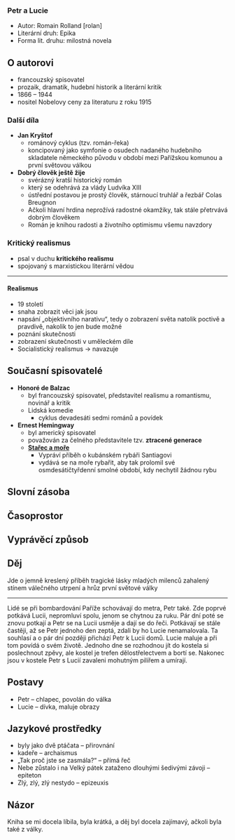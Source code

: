 ### Petr a Lucie

- Autor: Romain Rolland [rolan]
- Literární druh: Epika
- Forma lit. druhu: milostná novela

## O autorovi

- francouzský spisovatel
- prozaik, dramatik, hudební historik a literární kritik
- 1866 – 1944
- nositel Nobelovy ceny za literaturu z roku 1915

### Další díla

- **Jan Kryštof**
  - románový cyklus (tzv. román-řeka)
  - koncipovaný jako symfonie o osudech nadaného hudebního skladatele německého původu v období mezi Pařížskou komunou a první světovou válkou
- **Dobrý člověk ještě žije**
  - svérázný kratší historický román
  - který se odehrává za vlády Ludvíka XIII
  - ústřední postavou je prostý člověk, stárnoucí truhlář a řezbář Colas Breugnon
  - Ačkoli hlavní hrdina neprožívá radostné okamžiky, tak stále přetrvává dobrým člověkem
  - Román je knihou radosti a životního optimismu všemu navzdory

### Kritický realismus

- psal v duchu **kritického realismu**
- spojovaný s marxistickou literární vědou
<hr/>

#### Realismus

- 19 století
- snaha zobrazit věci jak jsou
- napsání „objektivního narativu“, tedy o zobrazení světa natolik poctivě a pravdivě, nakolik to jen bude možné
- poznání skutečnosti
- zobrazení skutečnosti v uměleckém díle
- Socialistický realismus -> navazuje

## Současní spisovatelé

- **Honoré de Balzac**
  - byl francouzský spisovatel, představitel realismu a romantismu, novinář a kritik
  - Lidská komedie
    - cyklus devadesáti sedmi románů a povídek
- **Ernest Hemingway**
  - byl americký spisovatel
  - považován za čelného představitele tzv. **ztracené generace**
  - **[Stařec a moře](./Starec_a_more.md)**
    - Vypráví příběh o kubánském rybáři Santiagovi
    - vydává se na moře rybařit, aby tak prolomil své osmdesátičtyřdenní smolné období, kdy nechytil žádnou rybu

## Slovní zásoba

## Časoprostor

## Vyprávěcí způsob

## Děj

Jde o jemně kreslený příběh tragické lásky mladých milenců zahalený stínem válečného utrpení a hrůz první světové války

<hr/>

Lidé se při bombardování Paříže schovávají do metra, Petr také. Zde poprvé potkává Lucii, nepromluví spolu, jenom se chytnou za ruku. Pár dní poté se znovu potkají a Petr se na Lucii usměje a dají se do řeči. Potkávají se stále častěji, až se Petr jednoho den zeptá, zdali by ho Lucie nenamalovala. Ta souhlasí a o pár dní později přichází Petr k Lucii domů. Lucie maluje a při tom povídá o svém životě. Jednoho dne se rozhodnou jít do kostela si poslechnout zpěvy, ale kostel je trefen dělostřelectvem a bortí se. Nakonec jsou v kostele Petr s Lucií zavaleni mohutným pilířem a umírají.

## Postavy

- Petr – chlapec, povolán do válka
- Lucie – dívka, maluje obrazy

## Jazykové prostředky

- byly jako dvě ptáčata – přirovnání
- kadeře – archaismus
- „Tak proč jste se zasmála?“ – přímá řeč
- Nebe zůstalo i na Velký pátek zataženo dlouhými šedivými závoji – epiteton
- Zlý, zlý, zlý nestydo – epizeuxis

## Názor

Kniha se mi docela líbila, byla krátká, a děj byl docela zajímavý, ačkoli byla také z války.
